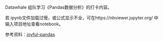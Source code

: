 Datawhale 组队学习《Pandas数据分析》的打卡内容。

若.ipynb文件加载过慢，或公式显示不全，可在https://nbviewer.jupyter.org/ 中输入项目地址查看notebook。

参考资料：[joyful-pandas](https://datawhalechina.github.io/joyful-pandas/build/html/%E7%9B%AE%E5%BD%95/index.html)
